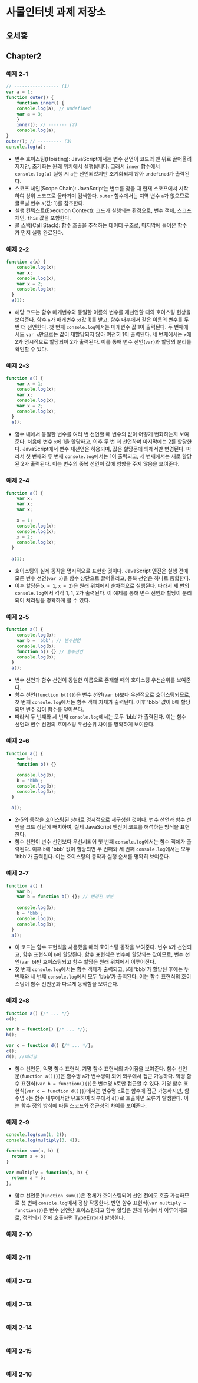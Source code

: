 # 사물인터넷 과제 저장소
## 오세홍

## Chapter2
### 예제 2-1
```javascript
// ----------------- (1)
var a = 1;
function outer() {
    function inner() {
    console.log(a); // undefined
    var a = 3;
    }
    inner(); // ------- (2)
    console.log(a);
}
outer(); // --------- (3)
console.log(a); 
```
- 변수 호이스팅(Hoisting): JavaScript에서는 변수 선언이 코드의 맨 위로 끌어올려지지만, 초기화는 원래 위치에서 실행됩니다. 그래서 `inner` 함수에서 `console.log(a)` 실행 시 `a`는 선언되었지만 초기화되지 않아 `undefined`가 출력된다.  
- 스코프 체인(Scope Chain): JavaScript는 변수를 찾을 때 현재 스코프에서 시작하여 상위 스코프로 올라가며 검색한다. `outer` 함수에서는 지역 변수 `a`가 없으므로 글로벌 변수 `a`(값: 1)를 참조한다.  
- 실행 컨텍스트(Execution Context): 코드가 실행되는 환경으로, 변수 객체, 스코프 체인, `this` 값을 포함한다.  
- 콜 스택(Call Stack): 함수 호출을 추적하는 데이터 구조로, 마지막에 들어온 함수가 먼저 실행 완료된다.


### 예제 2-2
```javascript
function a(x) {
    console.log(x);
    var x;
    console.log(x);
    var x = 2;
    console.log(x);
  }
  a(1);
```
- 해당 코드는 함수 매개변수와 동일한 이름의 변수를 재선언할 때의 호이스팅 현상을 보여준다. 함수 `a`가 매개변수 `x`(값 1)를 받고, 함수 내부에서 같은 이름의 변수를 두 번 더 선언한다. 첫 번째 `console.log`에서는 매개변수 값 1이 출력된다. 두 번째에서도 `var x`만으로는 값이 재할당되지 않아 여전히 1이 출력된다. 세 번째에서는 `x`에 2가 명시적으로 할당되어 2가 출력된다. 이를 통해 변수 선언(`var`)과 할당의 분리를 확인할 수 있다.


### 예제 2-3
```javascript
function a() {
    var x = 1;
    console.log(x);
    var x;
    console.log(x);
    var x = 2;
    console.log(x);
  }
  a();
```
- 함수 내에서 동일한 변수를 여러 번 선언할 때 변수의 값이 어떻게 변화하는지 보여준다. 처음에 변수 `x`에 1을 할당하고, 이후 두 번 더 선언하며 마지막에는 2를 할당한다. JavaScript에서 변수 재선언은 허용되며, 값은 할당문에 의해서만 변경된다. 따라서 첫 번째와 두 번째 `console.log`에서는 1이 출력되고, 세 번째에서는 새로 할당된 2가 출력된다. 이는 변수의 중복 선언이 값에 영향을 주지 않음을 보여준다.


### 예제 2-4
```javascript
function a() {
    var x;
    var x;
    var x;
  
    x = 1;
    console.log(x);
    console.log(x);
    x = 2;
    console.log(x);
  }
  
  a(1);
```
- 호이스팅의 실제 동작을 명시적으로 표현한 것이다. JavaScript 엔진은 실행 전에 모든 변수 선언(`var x`)을 함수 상단으로 끌어올리고, 중복 선언은 하나로 통합한다.
- 이후 할당문(`x = 1`, `x = 2`)은 원래 위치에서 순차적으로 실행된다. 따라서 세 번의 `console.log`에서 각각 1, 1, 2가 출력된다. 이 예제를 통해 변수 선언과 할당이 분리되어 처리됨을 명확하게 볼 수 있다.

### 예제 2-5
```javascript
function a() {
    console.log(b);
    var b = 'bbb'; // 변수선언
    console.log(b);
    function b() {} // 함수선언
    console.log(b);
  }
  a();
```
- 변수 선언과 함수 선언이 동일한 이름으로 존재할 때의 호이스팅 우선순위를 보여준다. 
- 함수 선언(`function b(){}`)은 변수 선언(`var b`)보다 우선적으로 호이스팅되므로, 첫 번째 `console.log`에서는 함수 객체 자체가 출력된다. 이후 'bbb' 값이 `b`에 할당되면 변수 값이 함수를 덮어쓴다. 
- 따라서 두 번째와 세 번째 `console.log`에서는 모두 'bbb'가 출력된다. 이는 함수 선언과 변수 선언의 호이스팅 우선순위 차이를 명확하게 보여준다.



### 예제 2-6
```javascript
function a() {
    var b;
    function b() {}

    console.log(b);
    b = 'bbb';
    console.log(b);
    console.log(b);
  }

  a();
```
- 2-5의 동작을 호이스팅된 상태로 명시적으로 재구성한 것이다. 변수 선언과 함수 선언을 코드 상단에 배치하여, 실제 JavaScript 엔진이 코드를 해석하는 방식을 표현한다.
- 함수 선언이 변수 선언보다 우선시되어 첫 번째 `console.log`에서는 함수 객체가 출력된다. 이후 `b`에 'bbb' 값이 할당되면 두 번째와 세 번째 `console.log`에서는 모두 'bbb'가 출력된다. 이는 호이스팅의 동작과 실행 순서를 명확히 보여준다.

### 예제 2-7
```javascript
function a() {
    var b;
    var b = function b() {}; // 변경된 부분
  
    console.log(b);
    b = 'bbb';
    console.log(b);
    console.log(b);
  }
  a();
```
- 이 코드는 함수 표현식을 사용했을 때의 호이스팅 동작을 보여준다. 변수 `b`가 선언되고, 함수 표현식이 `b`에 할당된다. 함수 표현식은 변수에 할당되는 값이므로, 변수 선언(`var b`)만 호이스팅되고 함수 할당은 원래 위치에서 이루어진다.  
- 첫 번째 `console.log`에서는 함수 객체가 출력되고, `b`에 'bbb'가 할당된 후에는 두 번째와 세 번째 `console.log`에서 모두 'bbb'가 출력된다. 이는 함수 표현식의 호이스팅이 함수 선언문과 다르게 동작함을 보여준다.

### 예제 2-8
```javascript
function a() {/* ... */}
a();

var b = function() {/* ... */};
b();

var c = function d() {/* ... */};
c();
d(); //에러남
```
-  함수 선언문, 익명 함수 표현식, 기명 함수 표현식의 차이점을 보여준다. 함수 선언문(`function a(){}`)은 함수명 `a`가 변수명이 되어 외부에서 접근 가능하다. 익명 함수 표현식(`var b = function(){}`)은 변수명 `b`로만 접근할 수 있다. 기명 함수 표현식(`var c = function d(){}`)에서는 변수명 `c`로는 함수에 접근 가능하지만, 함수명 `d`는 함수 내부에서만 유효하여 외부에서 `d()`로 호출하면 오류가 발생한다. 이는 함수 정의 방식에 따른 스코프와 접근성의 차이를 보여준다.


### 예제 2-9
```javascript
console.log(sum(1, 2));
console.log(multiply(3, 4));

function sum(a, b) {
  return a + b;
}

var multiply = function(a, b) {
  return a * b;
};
```
- 함수 선언문(`function sum()`)은 전체가 호이스팅되어 선언 전에도 호출 가능하므로 첫 번째 `console.log`에서 정상 작동한다. 반면 함수 표현식(`var multiply = function()`)은 변수 선언만 호이스팅되고 함수 할당은 원래 위치에서 이루어지므로, 정의되기 전에 호출하면 TypeError가 발생한다.

### 예제 2-10
```javascript

```

### 예제 2-11
```javascript

```

### 예제 2-12
```javascript

```

### 예제 2-13
```javascript

```

### 예제 2-14
```javascript

```

### 예제 2-15
```javascript

```

### 예제 2-16
```javascript

```